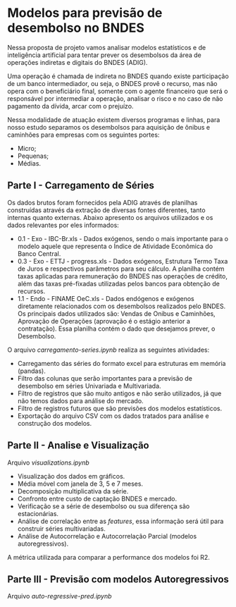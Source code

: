 # Modelos para previsão de desembolso no BNDES



Nessa proposta de projeto vamos analisar modelos estatísticos e de inteligência artificial para tentar prever os desembolsos da área de operações indiretas e digitais do BNDES (ADIG). 

Uma operação é chamada de indireta no BNDES quando existe participação de um banco intermediador, ou seja, o BNDES provê o recurso, mas não opera com o beneficiário final, somente com o agente financeiro que será o responsável por intermediar a operação, analisar o risco e no caso de não pagamento da dívida, arcar com o prejuízo. 

Nessa modalidade de atuação existem diversos programas e linhas, para nosso estudo separamos os desembolsos para aquisição de ônibus e caminhões para empresas com os seguintes portes:

* Micro;
* Pequenas;
* Médias.



## Parte I - Carregamento de Séries



Os dados brutos foram fornecidos pela ADIG através de planilhas construídas através da extração de diversas fontes diferentes, tanto internas quanto externas. Abaixo apresento os arquivos utilizados e os dados relevantes por eles informados:

* 0.1 - Exo - IBC-Br.xls - Dados exógenos, sendo o mais importante para o modelo aquele que representa o Índice de Atividade Econômica do Banco Central.
* 0.3 - Exo - ETTJ - progress.xls - Dados exógenos, Estrutura Termo Taxa de Juros e respectivos parâmetros para seu cálculo. A planilha contém taxas aplicadas para remuneração do BNDES nas operações de crédito, além das taxas pré-fixadas utilizadas pelos bancos para obtenção de recursos.
* 1.1 - Endo - FINAME OeC.xls - Dados endógenos e exógenos diretamente relacionados com os desembolsos realizados pelo BNDES. Os principais dados utilizados são: Vendas de Onibus e Caminhões, Aprovação de Operações (aprovação é o estágio anterior a contratação). Essa planilha contém o dado que desejamos prever, o Desembolso.



O arquivo *carregamento-series.ipynb* realiza as seguintes atividades:

* Carregamento das séries do formato excel para estruturas em memória (pandas).
* Filtro das colunas que serão importantes para  a previsão de desembolso em séries Univariada e Multivariada.
* Filtro de registros que são muito antigos e não serão utilizados, já que não temos dados para análise do mercado.
* Filtro de registros futuros que são previsões dos modelos estatísticos.
* Exportação do arquivo CSV com os dados tratados para análise e construção dos modelos.





## Parte II - Analise e Visualização

Arquivo *visualizations.ipynb*



* Visualização dos dados em gráficos.
* Média móvel com janela de 3, 5 e 7 meses.
* Decomposição multiplicativa da série.
* Confronto entre  custo de captação BNDES e mercado.
* Verificação se a série de desembolso ou sua diferença são estacionárias.
* Análise de correlação entre as *features*, essa informação será útil para construir séries multivariadas.
* Análise de Autocorrelação e Autocorrelação Parcial (modelos autoregressivos).



A métrica utilizada para comparar a performance dos modelos foi R2.



## Parte III - Previsão com modelos Autoregressivos 

Arquivo *auto-regressive-pred.ipynb*

